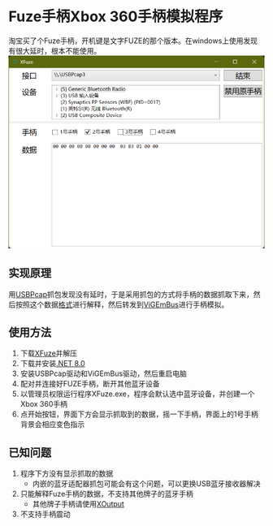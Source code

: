 # Fuze手柄Xbox 360手柄模拟程序
淘宝买了个Fuze手柄，开机键是文字FUZE的那个版本。在windows上使用发现有很大延时，根本不能使用。
![XFuze.png](https://github.com/pmyy-wt/XFuzeController/blob/master/xfuze.png)

## 实现原理
用[USBPcap](https://github.com/desowin/usbpcap)抓包发现没有延时，于是采用抓包的方式将手柄的数据抓取下来，然后按照这个数据[格式](https://github.com/mumumusuc/FuzeController/tree/master)进行解释，然后转发到[ViGEmBus](https://github.com/nefarius/ViGEmBus)进行手柄模拟。

## 使用方法
1. 下载[XFuze](https://github.com/pmyy-wt/XFuzeController/releases/download/0.1/XFuze.zip)并解压
2. 下载并安装[.NET 8.0](https://dotnet.microsoft.com/zh-cn/download/dotnet/8.0)
3. 安装USBPcap驱动和ViGEmBus驱动，然后重启电脑
4. 配对并连接好FUZE手柄，断开其他蓝牙设备
5. 以管理员权限运行程序XFuze.exe，程序会默认选中蓝牙设备，并创建一个Xbox 360手柄
6. 点开始按钮，界面下方会显示抓取到的数据，摇一下手柄，界面上的1号手柄背景会相应变色指示

## 已知问题
1. 程序下方没有显示抓取的数据
   - 内嵌的蓝牙适配器抓包可能会有这个问题，可以更换USB蓝牙接收器解决
2. 只能解释Fuze手柄的数据，不支持其他牌子的蓝牙手柄
   - 其他牌子手柄请使用[XOutput](https://github.com/csutorasa/XOutput)
3. 不支持手柄震动
